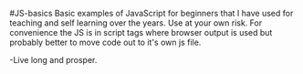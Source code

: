 #JS-basics
Basic examples of JavaScript for beginners that I have used for teaching and 
self learning over the years. Use at your own risk. For convenience the JS is 
in script tags where browser output is used but probably better to move code 
out to it's own js file.

-Live long and prosper.
